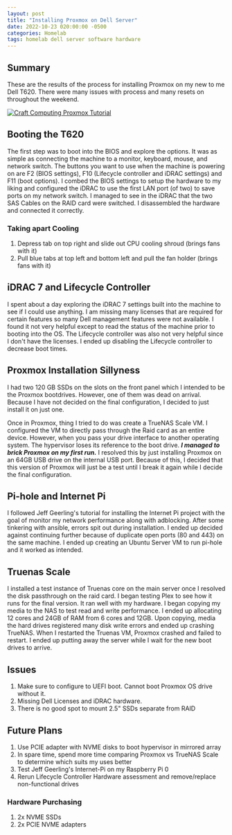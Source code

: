 ```yaml
---
layout: post
title: "Installing Proxmox on Dell Server"
date: 2022-10-23 020:00:00 -0500
categories: Homelab
tags: homelab dell server software hardware
---
```


## Summary

These are the results of the process for installing Proxmox on my new to me Dell T620. There were many issues with process and many resets on throughout the weekend.

[![Craft Computing Proxmox Tutorial](https://img.youtube.com/vi/azORbxrItOo/0.jpg)](https://www.youtube.com/watch?v=azORbxrItOo "Craft Computing")

## Booting the T620

The first step was to boot into the BIOS and explore the options. It was as simple as connecting the machine to a monitor, keyboard, mouse, and network switch. The buttons you want to use when the machine is powering on are F2 (BIOS settings), F10 (Lifecycle controller and iDRAC settings) and F11 (boot options). I combed the BIOS settings to setup the hardware to my liking and configured the iDRAC to use the first LAN port (of two) to save ports on my network switch. I managed to see in the iDRAC that the two SAS Cables on the RAID card were switched. I disassembled the hardware and connected it correctly.

### Taking apart Cooling

1. Depress tab on top right and slide out CPU cooling shroud (brings fans with it)
2. Pull blue tabs at top left and bottom left and pull the fan holder (brings fans with it)

## iDRAC 7 and Lifecycle Controller

I spent about a day exploring the iDRAC 7 settings built into the machine to see if I could use anything. I am missing many licenses that are required for certain features so many Dell management features were not available. I found it not very helpful except to read the status of the machine prior to booting into the OS. The Lifecycle controller was also not very helpful since I don't have the licenses. I ended up disabling the Lifecycle controller to decrease boot times.

## Proxmox Installation Sillyness

I had two 120 GB SSDs on the slots on the front panel which I intended to be the Proxmox bootdrives. However, one of them was dead on arrival. Because I have not decided on the final configuration, I decided to just install it on just one.

Once in Proxmox, thing I tried to do was create a TrueNAS Scale VM. I configured the VM to directly pass through the Raid card as an entire device. However, when you pass your drive interface to another operating system. The hypervisor loses its reference to the boot drive. _**I managed to brick Proxmox on my first run.**_ I resolved this by just installing Proxmox on an 64GB USB drive on the internal USB port. Because of this, I decided that this version of Proxmox will just be a test until I break it again while I decide the final configuration.

## Pi-hole and Internet Pi

I followed Jeff Geerling's tutorial for installing the Internet Pi project with the goal of monitor my network performance along with adblocking. After some tinkering with ansible, errors spit out during installation. I ended up decided against continuing further because of duplicate open ports (80 and 443) on the same machine. I ended up creating an Ubuntu Server VM to run pi-hole and it worked as intended.

## Truenas Scale

I installed a test instance of Truenas core on the main server once I resolved the disk passthrough on the raid card. I began testing Plex to see how it runs for the final version. It ran well with my hardware. I began copying my media to the NAS to test read and write performance. I ended up allocating 12 cores and 24GB of RAM from 6 cores and 12GB. Upon copying, media the hard drives registered many disk write errors and ended up crashing TrueNAS. When I restarted the Truenas VM, Proxmox crashed and failed to restart. I ended up putting away the server while I wait for the new boot drives to arrive.

## Issues

1. Make sure to configure to UEFI boot. Cannot boot Proxmox OS drive without it.
2. Missing Dell Licenses and iDRAC hardware.
3. There is no good spot to mount 2.5" SSDs separate from RAID

## Future Plans

1. Use PCIE adapter with NVME disks to boot hypervisor in mirrored array
2. In spare time, spend more time comparing Proxmox vs TrueNAS Scale to determine which suits my uses better
3. Test Jeff Geerling's Internet-Pi on my Raspberry Pi 0
4. Rerun Lifecycle Controller Hardware assessment and remove/replace non-functional drives

### Hardware Purchasing

1. 2x NVME SSDs
2. 2x PCIE NVME adapters
